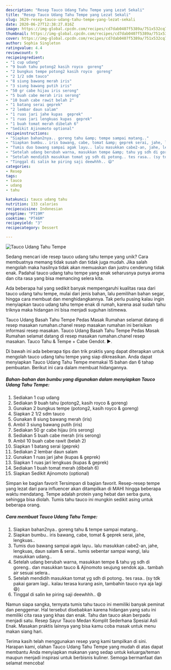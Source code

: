 ```yaml
---
description: "Resep Tauco Udang Tahu Tempe yang Lezat Sekali"
title: "Resep Tauco Udang Tahu Tempe yang Lezat Sekali"
slug: 3629-resep-tauco-udang-tahu-tempe-yang-lezat-sekali
date: 2020-06-27T12:38:27.816Z
image: https://img-global.cpcdn.com/recipes/cd7dab0407f5389a/751x532cq70/tauco-udang-tahu-tempe-foto-resep-utama.jpg
thumbnail: https://img-global.cpcdn.com/recipes/cd7dab0407f5389a/751x532cq70/tauco-udang-tahu-tempe-foto-resep-utama.jpg
cover: https://img-global.cpcdn.com/recipes/cd7dab0407f5389a/751x532cq70/tauco-udang-tahu-tempe-foto-resep-utama.jpg
author: Sophia Singleton
ratingvalue: 4.4
reviewcount: 9
recipeingredient:
- "1 cup udang"
- "9 buah tahu potong2 kasih royco  goreng"
- "2 bungkus tempe potong2 kasih royco  goreng"
- "2 1/2 sdm tauco"
- "8 siung bawang merah iris"
- "3 siung bawang putih iris"
- "50 gr cabe hijau iris serong"
- "5 buah cabe merah iris serong"
- "10 buah cabe rawit belah 2"
- "1 batang serai geprek"
- "2 lembar daun salam"
- "1 ruas jari jahe kupas  geprek"
- "1 ruas jari lengkuas kupas  geprek"
- "1 buah tomat merah dibelah 6"
- "Sedikit Ajinomoto optional"
recipeinstructions:
- "Siapkan bahan2nya.. goreng tahu &amp; tempe sampai matang.."
- "Siapkan bumbu.. iris bawang, cabe, tomat &amp; geprek serai, jahe, lengkuas.."
- "Tumis duo bawang sampai agak layu.. lalu masukkan cabe2-an, jahe, lengkuas, daun salam &amp; serai.. tumis sebentar sampai wangi, lalu masukkan udang.."
- "Setelah udang berubah warna, masukkan tempe &amp; tahu yg sdh di goreng.. dan masukkan tauco &amp; Ajinomoto seujung sendok aja.. tambah air sesuai selera.."
- "Setelah mendidih masukkan tomat yg sdh di potong.. tes rasa.. (sy tdk pakai garam lagi.. kalau terasa kurang asin, tambahin tauco nya aja lagi 😄)"
- "Tinggal di salin ke piring saji deewhhh.. 😄"
categories:
- Resep
tags:
- tauco
- udang
- tahu

katakunci: tauco udang tahu 
nutrition: 133 calories
recipecuisine: Indonesian
preptime: "PT19M"
cooktime: "PT46M"
recipeyield: "3"
recipecategory: Dessert

---
```



![Tauco Udang Tahu Tempe](https://img-global.cpcdn.com/recipes/cd7dab0407f5389a/751x532cq70/tauco-udang-tahu-tempe-foto-resep-utama.jpg)

Sedang mencari ide resep tauco udang tahu tempe yang unik? Cara membuatnya memang tidak susah dan tidak juga mudah. Jika salah mengolah maka hasilnya tidak akan memuaskan dan justru cenderung tidak enak. Padahal tauco udang tahu tempe yang enak seharusnya punya aroma dan cita rasa yang bisa memancing selera kita.

Ada beberapa hal yang sedikit banyak mempengaruhi kualitas rasa dari tauco udang tahu tempe, mulai dari jenis bahan, lalu pemilihan bahan segar, hingga cara membuat dan menghidangkannya. Tak perlu pusing kalau ingin menyiapkan tauco udang tahu tempe enak di rumah, karena asal sudah tahu triknya maka hidangan ini bisa menjadi suguhan istimewa.

Tauco Udang Basah Tahu Tempe Pedas Masak Rumahan selamat datang di resep masakan rumahan.chanel resep masakan rumahan ini berisikan informasi resep masakan. Tauco Udang Basah Tahu Tempe Pedas Masak Rumahan selamat datang di resep masakan rumahan.chanel resep masakan. Tauco Tahu &amp; Tempe + Cabe Gendot. ►.


Di bawah ini ada beberapa tips dan trik praktis yang dapat diterapkan untuk mengolah tauco udang tahu tempe yang siap dikreasikan. Anda dapat menyiapkan Tauco Udang Tahu Tempe memakai 15 bahan dan 6 tahap pembuatan. Berikut ini cara dalam membuat hidangannya.

<!--inarticleads1-->

##### Bahan-bahan dan bumbu yang digunakan dalam menyiapkan Tauco Udang Tahu Tempe:

1. Sediakan 1 cup udang
1. Sediakan 9 buah tahu (potong2, kasih royco &amp; goreng)
1. Gunakan 2 bungkus tempe (potong2, kasih royco &amp; goreng)
1. Siapkan 2 1/2 sdm tauco
1. Gunakan 8 siung bawang merah (iris)
1. Ambil 3 siung bawang putih (iris)
1. Sediakan 50 gr cabe hijau (iris serong)
1. Sediakan 5 buah cabe merah (iris serong)
1. Ambil 10 buah cabe rawit (belah 2)
1. Siapkan 1 batang serai (geprek)
1. Sediakan 2 lembar daun salam
1. Gunakan 1 ruas jari jahe (kupas &amp; geprek)
1. Siapkan 1 ruas jari lengkuas (kupas &amp; geprek)
1. Sediakan 1 buah tomat merah (dibelah 6)
1. Siapkan Sedikit Ajinomoto (optional)


Simpan ke bagian favorit Tersimpan di bagian favorit. Resep-resep tempe yang lezat dari para influencer akan ditampilkan di MAHI hingga beberapa waktu mendatang. Tempe adalah protein yang hebat dan serba guna, sehingga bisa diolah. Tumis tahu tauco ini mungkin sedikit asing untuk beberapa orang. 

<!--inarticleads2-->

##### Cara membuat Tauco Udang Tahu Tempe:

1. Siapkan bahan2nya.. goreng tahu &amp; tempe sampai matang..
1. Siapkan bumbu.. iris bawang, cabe, tomat &amp; geprek serai, jahe, lengkuas..
1. Tumis duo bawang sampai agak layu.. lalu masukkan cabe2-an, jahe, lengkuas, daun salam &amp; serai.. tumis sebentar sampai wangi, lalu masukkan udang..
1. Setelah udang berubah warna, masukkan tempe &amp; tahu yg sdh di goreng.. dan masukkan tauco &amp; Ajinomoto seujung sendok aja.. tambah air sesuai selera..
1. Setelah mendidih masukkan tomat yg sdh di potong.. tes rasa.. (sy tdk pakai garam lagi.. kalau terasa kurang asin, tambahin tauco nya aja lagi 😄)
1. Tinggal di salin ke piring saji deewhhh.. 😄


Namun siapa sangka, ternyata tumis tahu tauco ini memiliki banyak peminat dan penggemar. Hal tersebut disebabkan karena hidangan yang satu ini memiliki cita rasa yang khas dan enak. Tahu dan tauco akan berpadu menjadi satu. Resep Sayur Tauco Medan Komplit Sederhana Spesial Asli Enak. Masakan praktis lainnya yang bisa kamu coba masak untuk menu makan siang hari. 

Terima kasih telah menggunakan resep yang kami tampilkan di sini. Harapan kami, olahan Tauco Udang Tahu Tempe yang mudah di atas dapat membantu Anda menyiapkan makanan yang sedap untuk keluarga/teman maupun menjadi inspirasi untuk berbisnis kuliner. Semoga bermanfaat dan selamat mencoba!
